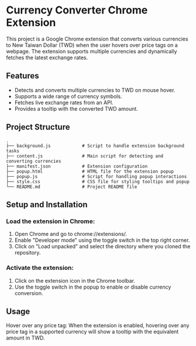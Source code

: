 # Currency Converter Chrome Extension
This project is a Google Chrome extension that converts various currencies to New Taiwan Dollar (TWD) when the user hovers over price tags on a webpage. The extension supports multiple currencies and dynamically fetches the latest exchange rates.

## Features
- Detects and converts multiple currencies to TWD on mouse hover.
- Supports a wide range of currency symbols.
- Fetches live exchange rates from an API.
- Provides a tooltip with the converted TWD amount.

## Project Structure
```
.
├── background.js            # Script to handle extension background tasks
├── content.js               # Main script for detecting and converting currencies
├── manifest.json            # Extension configuration
├── popup.html               # HTML file for the extension popup
├── popup.js                 # Script for handling popup interactions
├── style.css                # CSS file for styling tooltips and popup
└── README.md                # Project README file
```

## Setup and Installation

### Load the extension in Chrome:

1. Open Chrome and go to chrome://extensions/.
2. Enable "Developer mode" using the toggle switch in the top right corner.
3. Click on "Load unpacked" and select the directory where you cloned the repository.

### Activate the extension:
1. Click on the extension icon in the Chrome toolbar.
2. Use the toggle switch in the popup to enable or disable currency conversion.
## Usage
Hover over any price tag: When the extension is enabled, hovering over any price tag in a supported currency will show a tooltip with the equivalent amount in TWD.
